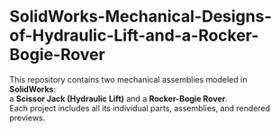 # SolidWorks-Mechanical-Designs-of-Hydraulic-Lift-and-a-Rocker-Bogie-Rover

This repository contains two mechanical assemblies modeled in **SolidWorks**:  
a **Scissor Jack (Hydraulic Lift)** and a **Rocker-Bogie Rover**.  
Each project includes all its individual parts, assemblies, and rendered previews.
